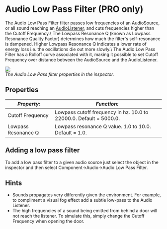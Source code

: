 Audio Low Pass Filter (PRO only)
================================


The <span class=keyword>Audio Low Pass Filter</span> filter passes low frequencies of an [AudioSource](class-audiosource.html), or all sound reaching an [AudioListener](class-audiolistener.html), and cuts frequencies higher than the <span class=component>Cutoff Frequency</span>.\\
The <span class=component>Lowpass Resonance Q</span> (known as Lowpass Resonance Quality Factor) determines how much the filter's self-resonance is dampened. Higher <span class=component>Lowpass Resonance Q</span> indicates a lower rate of energy loss i.e. the oscillations die out more slowly.\\
The <span class=keyword>Audio Low Pass Filter</span> has a Rolloff curve associated with it, making it possible to set <span class=component>Cutoff Frequency</span> over distance between the AudioSource and the AudioListener.

![](http://docwiki.hq.unity3d.com/uploads/Main/AudioLowPassFilter.png)  
_The Audio Low Pass filter properties in the inspector._


Properties
----------



|**_Property:_** |**_Function:_** |
|--|--|
|<span class=component>Cutoff Frequency</span> |Lowpass cutoff frequency in hz. 10.0 to 22000.0. Default = 5000.0.|
|<span class=component>Lowpass Resonance Q</span> |Lowpass resonance Q value. 1.0 to 10.0. Default = 1.0.|


Adding a low pass filter
------------------------

To add a low pass filter to a given audio source just select the object in the inspector and then select <span class=component>Component->Audio->Audio Low Pass Filter</span>.

Hints
-----

* Sounds propagates very differently given the environment. For example, to compliment a visual fog effect add a subtle low-pass to the Audio Listener.
* The high frequencies of a sound being emitted from behind a door will not reach the listener. To simulate this, simply change the <span class=component>Cutoff Frequency</span> when opening the door.
